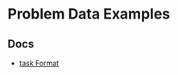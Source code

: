 # Problem Data Examples

## Docs
* [task Format](https://dmoj.readthedocs.io/en/latest/judge/problem_format/)
